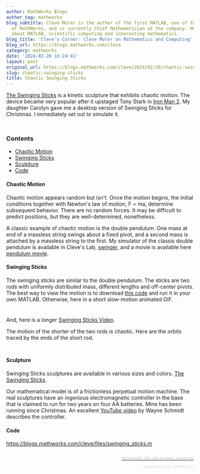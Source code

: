 ```yaml
---
author: MathWorks Blogs
author_tag: mathworks
blog_subtitle: Cleve Moler is the author of the first MATLAB, one of the founders
  of MathWorks, and is currently Chief Mathematician at the company. He writes here
  about MATLAB, scientific computing and interesting mathematics.
blog_title: 'Cleve’s Corner: Cleve Moler on Mathematics and Computing'
blog_url: https://blogs.mathworks.com/cleve
category: mathworks
date: '2024-02-20 16:24:41'
layout: post
original_url: https://blogs.mathworks.com/cleve/2024/02/20/chaotic-swinging-sticks/?s_tid=feedtopost
slug: chaotic-swinging-sticks
title: Chaotic Swinging Sticks
---
```


<div class="content"><!--introduction-->
<p>
<a href="https://swingingsticks.com">The Swinging Sticks</a> is a kinetic sculpture that exhibits chaotic motion. The device became very popular after it upstaged Tony Stark in <a href="https://www.google.com/search?q=youtube+swinging+sticks+iron+man#fpstate=ive&amp;vld=cid:6a6186e3,vid:sbbjhNLiL3c,st:0">Iron Man 2</a>. My daughter Carolyn gave me a desktop version of Swinging Sticks for Christmas. I immediately set out to simulate it.</p>

<p>
<img alt="" hspace="5" src="http://blogs.mathworks.com/cleve/files/sculpture.png" vspace="5" /> </p>

<!--/introduction-->
<h3>Contents</h3>
<div>
<ul>
<li>
<a href="https://feeds.feedburner.com/mathworks/moler#a9143ab6-8f3f-482e-92ee-35cf3f9190de">Chaotic Motion</a>
</li>
<li>
<a href="https://feeds.feedburner.com/mathworks/moler#bf97f3ad-e2a5-4421-9892-a8466b18022a">Swinging Sticks</a>
</li>
<li>
<a href="https://feeds.feedburner.com/mathworks/moler#3862e132-f69e-4702-85b6-6aeeb1406839">Sculpture</a>
</li>
<li>
<a href="https://feeds.feedburner.com/mathworks/moler#dd331fb2-a5f9-42c6-a538-5b2cb8c9b486">Code</a>
</li>
</ul>
</div>

<h4>Chaotic Motion<a name="a9143ab6-8f3f-482e-92ee-35cf3f9190de"></a>
</h4>
<p>Chaotic motion appears random but isn't. Once the motion begins, the initial conditions together with Newton's law of motion, F = ma, determine subsequent behavior. There are no random forces. It may be difficult to predict positions, but they are well-determined, nonetheless.</p>

<p>A classic example of chaotic motion is the double pendulum. One mass at end of a massless string swings about a fixed pivot, and a second mass is attached by a massless string to the first. My simulator of the classis double pendulum is available in Cleve's Lab, <a href="https://blogs.mathworks.com/cleve/2016/10/31/introducing-cleves-laboratory">swinger</a>, and a movie is available here <a href="https://blogs.mathworks.com/cleve/files/swinger.mp4">pendulum movie</a>.</p>

<h4>Swinging Sticks<a name="bf97f3ad-e2a5-4421-9892-a8466b18022a"></a>
</h4>
<p>The swinging sticks are similar to the double pendulum. The sticks are two rods with uniformly distributed mass, different lengths and off-center pivots. The best way to view the motion is to download <a href="https://blogs.mathworks.com/cleve/files/swinging_sticks.m">this code</a> and run it in your own MATLAB. Otherwise, here in a short slow-motion animated GIF.</p>

<p>
<img alt="" hspace="5" src="http://blogs.mathworks.com/cleve/files/sticks_gif.gif" vspace="5" /> </p>

<p>And, here is a longer <a href="https://blogs.mathworks.com/cleve/files/sticks.mp4">Swinging Sticks Video</a>.</p>

<p>The motion of the shorter of the two rods is chaotic. Here are the orbits traced by the ends of the short rod.</p>

<p>
<img alt="" hspace="5" src="http://blogs.mathworks.com/cleve/files/chaos.png" vspace="5" /> </p>

<h4>Sculpture<a name="3862e132-f69e-4702-85b6-6aeeb1406839"></a>
</h4>
<p>Swinging Sticks sculptures are available in various sizes and colors. <a href="https://swingingsticks.com">The Swinging Sticks</a>.</p>

<p>Our mathematical model is of a frictionless perpetual motion machine. The real sculptures have an ingenious electromagnetic controller in the base that is claimed to run for two years on four AA batteries. Mine has been running since Christmas. An excellent <a href="https://www.youtube.com/watch?v=PWg6TG2bkFU">YouTube video</a> by Wayne Schmidt describes the controller.</p>

<h4>Code<a name="dd331fb2-a5f9-42c6-a538-5b2cb8c9b486"></a>
</h4>
<p>
<a href="https://blogs.mathworks.com/cleve/files/swinging_sticks.m">https://blogs.mathworks.com/cleve/files/swinging_sticks.m</a>
</p>

<!-- 
    function grabCode_3007bf720ec7402cb273ace1e6e2d61e() {
        // Remember the title so we can use it in the new page
        title = document.title;

        // Break up these strings so that their presence
        // in the Javascript doesn't mess up the search for
        // the MATLAB code.
        t1='3007bf720ec7402cb273ace1e6e2d61e ' + '##### ' + 'SOURCE BEGIN' + ' #####';
        t2='##### ' + 'SOURCE END' + ' #####' + ' 3007bf720ec7402cb273ace1e6e2d61e';
    
        b=document.getElementsByTagName('body')[0];
        i1=b.innerHTML.indexOf(t1)+t1.length;
        i2=b.innerHTML.indexOf(t2);
 
        code_string = b.innerHTML.substring(i1, i2);
        code_string = code_string.replace(/REPLACE_WITH_DASH_DASH/g,'--');

        // Use /x3C/g instead of the less-than character to avoid errors 
        // in the XML parser.
        // Use '\x26#60;' instead of '<' so that the XML parser
        // doesn't go ahead and substitute the less-than character. 
        code_string = code_string.replace(/\x3C/g, '\x26#60;');

        copyright = 'Copyright 2024 The MathWorks, Inc.';

        w = window.open();
        d = w.document;
        d.write('<pre>\n');
        d.write(code_string);

        // Add copyright line at the bottom if specified.
        if (copyright.length > 0) {
            d.writeln('');
            d.writeln('%%');
            if (copyright.length > 0) {
                d.writeln('% _' + copyright + '_');
            }
        }

        d.write('</pre>\n');

        d.title = title + ' (MATLAB code)';
        d.close();
    }   
     -->
<p style="text-align: right; font-size: xx-small; font-weight: lighter; font-style: italic; color: gray;">
<br />
<a href=""><span style="font-size: x-small; font-style: italic;">Get 
      the MATLAB code <noscript>(requires JavaScript)</noscript>
</span></a>
<br />
<br />
      Published with MATLAB&reg; R2024a<br />
</p>

</div>

<!--
3007bf720ec7402cb273ace1e6e2d61e ##### SOURCE BEGIN #####
%% Chaotic Swinging Sticks
% <https://swingingsticks.com  
% The Swinging Sticks> is a kinetic sculpture that exhibits chaotic motion.
% The device became very popular after it upstaged Tony Stark in
% <https://www.google.com/search?q=youtube+swinging+sticks+iron+man#fpstate=ive&vld=cid:6a6186e3,vid:sbbjhNLiL3c,st:0
% Iron Man 2>.
% My daughter Carolyn gave me a desktop version of Swinging Sticks
% for Christmas.  I immediately set out to simulate it.
%
% <<sculpture.png>>


%% Chaotic Motion
% Chaotic motion appears random but isn't. Once the motion begins, the
% initial conditions together with Newton's law of motion, F = ma,
% determine subsequent behavior.  There are no random forces.  It may be
% difficult to predict positions, but they are well-determined,
% nonetheless.
%
% A classic example of chaotic motion is the double pendulum.
% One mass at end of a massless string swings about a fixed pivot, and
% a second mass is attached by a massless string to the first.
% My simulator of the classis double pendulum is available in Cleve's Lab,
% <https://blogs.mathworks.com/cleve/2016/10/31/introducing-cleves-laboratory
% swinger>, and a movie is available here
% <https://blogs.mathworks.com/cleve/files/swinger.mp4 pendulum movie>.

%% Swinging Sticks
% The swinging sticks are similar to the double pendulum.
% The sticks are two rods with uniformly distributed mass,
% different lengths and off-center pivots.
% The best way to view the motion is to download
% <https://blogs.mathworks.com/cleve/files/swinging_sticks.m
% this code> and run it in your own MATLAB.
% Otherwise, here in a short slow-motion animated GIF.
% 
% <<sticks_gif.gif>>
%
% And, here is a longer 
% <https://blogs.mathworks.com/cleve/files/sticks.mp4
% Swinging Sticks Video>.
%
% The motion of the shorter of the two rods is chaotic.  Here are the
% orbits traced by the ends of the short rod.
%
% <<chaos.png>>


%% Sculpture
% Swinging Sticks sculptures are available in various sizes and 
% colors. <https://swingingsticks.com  The Swinging Sticks>.
%
% Our mathematical model is of a frictionless perpetual motion machine.
% The real sculptures have an ingenious electromagnetic controller in the
% base that is claimed to run for two years on four AA batteries.
% Mine has been running since Christmas.
% An excellent <https://www.youtube.com/watch?v=PWg6TG2bkFU YouTube video>
% by Wayne Schmidt describes the controller.

%% Code
% <https://blogs.mathworks.com/cleve/files/swinging_sticks.m>
##### SOURCE END ##### 3007bf720ec7402cb273ace1e6e2d61e
-->